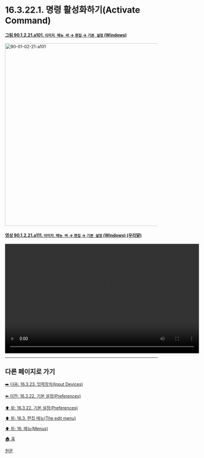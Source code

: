 # 16.3.22.1. 명령 활성화하기(Activate Command)

<a id="90-01-02-21-a101"></a>

#### [그림 90.1.2.21.a101. `이미지 메뉴 바` → `편집` → `기본 설정` (Windows)](./90-01-02-21-preferences.md#90-01-02-21-a101)
<img width="980" height="601" alt="90-01-02-21-a101" src="https://github.com/user-attachments/assets/e42b8d03-d37e-433d-be51-aa4f28627805" />

<a id="90-01-02-21-a111"></a>

#### [영상 90.1.2.21.a111. `이미지 메뉴 바` → `편집` → `기본 설정` (Windows) (우리말)](./90-01-02-21-preferences.md#90-01-02-21-a111)
<video controls="controls" width="640" height="360" src="https://github.com/user-attachments/assets/a96536f0-5c37-4afc-85d0-2287481b0b90"></video>

***

## 다른 페이지로 가기

[➡️ 다음: 16.3.23. 입력장치(Input Devices)](./16-03-23-00-input-devices.md)

[⬅️ 이전: 16.3.22. 기본 설정(Preferences)](./16-03-22-00-preference.md)

[⬆️ 위: 16.3.22. 기본 설정(Preferences)](./16-03-22-00-preference.md)

[⬆️ 위: 16.3. 편집 메뉴(The edit menu)](./16-03-00-the-edit-menu.md)

[⬆️ 위: 16. 메뉴(Menus)](./16-00-menus.md)

[🏠 홈](./00-home.md)

[원문](https://docs.gimp.org/2.10/ko/gimp-edit-preferences.html#idm24266)